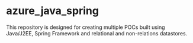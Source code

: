 # azure_java_spring
This repository is designed for creating multiple POCs built using Java/J2EE, Spring Framework and relational and non-relations datastores.
